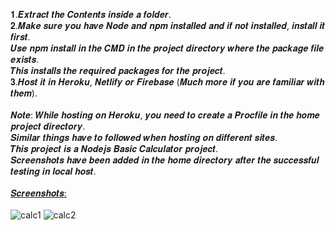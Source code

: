 𝟏.𝑬𝒙𝒕𝒓𝒂𝒄𝒕 𝒕𝒉𝒆 𝑪𝒐𝒏𝒕𝒆𝒏𝒕𝒔 𝒊𝒏𝒔𝒊𝒅𝒆 𝒂 𝒇𝒐𝒍𝒅𝒆𝒓.<br>
𝟐.𝑴𝒂𝒌𝒆 𝒔𝒖𝒓𝒆 𝒚𝒐𝒖 𝒉𝒂𝒗𝒆 𝑵𝒐𝒅𝒆 𝒂𝒏𝒅 𝒏𝒑𝒎 𝒊𝒏𝒔𝒕𝒂𝒍𝒍𝒆𝒅 𝒂𝒏𝒅 𝒊𝒇 𝒏𝒐𝒕 𝒊𝒏𝒔𝒕𝒂𝒍𝒍𝒆𝒅, 𝒊𝒏𝒔𝒕𝒂𝒍𝒍 𝒊𝒕 𝒇𝒊𝒓𝒔𝒕. <br>
𝑼𝒔𝒆 𝒏𝒑𝒎 𝒊𝒏𝒔𝒕𝒂𝒍𝒍 𝒊𝒏 𝒕𝒉𝒆 𝑪𝑴𝑫 𝒊𝒏 𝒕𝒉𝒆 𝒑𝒓𝒐𝒋𝒆𝒄𝒕 𝒅𝒊𝒓𝒆𝒄𝒕𝒐𝒓𝒚 𝒘𝒉𝒆𝒓𝒆 𝒕𝒉𝒆 𝒑𝒂𝒄𝒌𝒂𝒈𝒆 𝒇𝒊𝒍𝒆 𝒆𝒙𝒊𝒔𝒕𝒔.<br>
𝑻𝒉𝒊𝒔 𝒊𝒏𝒔𝒕𝒂𝒍𝒍𝒔 𝒕𝒉𝒆 𝒓𝒆𝒒𝒖𝒊𝒓𝒆𝒅 𝒑𝒂𝒄𝒌𝒂𝒈𝒆𝒔 𝒇𝒐𝒓 𝒕𝒉𝒆 𝒑𝒓𝒐𝒋𝒆𝒄𝒕.<br>
𝟑.𝑯𝒐𝒔𝒕 𝒊𝒕 𝒊𝒏 𝑯𝒆𝒓𝒐𝒌𝒖, 𝑵𝒆𝒕𝒍𝒊𝒇𝒚 𝒐𝒓 𝑭𝒊𝒓𝒆𝒃𝒂𝒔𝒆 (𝑴𝒖𝒄𝒉 𝒎𝒐𝒓𝒆 𝒊𝒇 𝒚𝒐𝒖 𝒂𝒓𝒆 𝒇𝒂𝒎𝒊𝒍𝒊𝒂𝒓 𝒘𝒊𝒕𝒉 𝒕𝒉𝒆𝒎). <br><br>
𝑵𝒐𝒕𝒆: 𝑾𝒉𝒊𝒍𝒆 𝒉𝒐𝒔𝒕𝒊𝒏𝒈 𝒐𝒏 𝑯𝒆𝒓𝒐𝒌𝒖, 𝒚𝒐𝒖 𝒏𝒆𝒆𝒅 𝒕𝒐 𝒄𝒓𝒆𝒂𝒕𝒆 𝒂 𝑷𝒓𝒐𝒄𝒇𝒊𝒍𝒆 𝒊𝒏 𝒕𝒉𝒆 𝒉𝒐𝒎𝒆 𝒑𝒓𝒐𝒋𝒆𝒄𝒕 𝒅𝒊𝒓𝒆𝒄𝒕𝒐𝒓𝒚.<br>
𝑺𝒊𝒎𝒊𝒍𝒂𝒓 𝒕𝒉𝒊𝒏𝒈𝒔 𝒉𝒂𝒗𝒆 𝒕𝒐 𝒇𝒐𝒍𝒍𝒐𝒘𝒆𝒅 𝒘𝒉𝒆𝒏 𝒉𝒐𝒔𝒕𝒊𝒏𝒈 𝒐𝒏 𝒅𝒊𝒇𝒇𝒆𝒓𝒆𝒏𝒕 𝒔𝒊𝒕𝒆𝒔.<br>
𝑻𝒉𝒊𝒔 𝒑𝒓𝒐𝒋𝒆𝒄𝒕 𝒊𝒔 𝒂 𝑵𝒐𝒅𝒆𝒋𝒔 𝑩𝒂𝒔𝒊𝒄 𝑪𝒂𝒍𝒄𝒖𝒍𝒂𝒕𝒐𝒓 𝒑𝒓𝒐𝒋𝒆𝒄𝒕.<br>
𝑺𝒄𝒓𝒆𝒆𝒏𝒔𝒉𝒐𝒕𝒔 𝒉𝒂𝒗𝒆 𝒃𝒆𝒆𝒏 𝒂𝒅𝒅𝒆𝒅 𝒊𝒏 𝒕𝒉𝒆 𝒉𝒐𝒎𝒆 𝒅𝒊𝒓𝒆𝒄𝒕𝒐𝒓𝒚 𝒂𝒇𝒕𝒆𝒓 𝒕𝒉𝒆 𝒔𝒖𝒄𝒄𝒆𝒔𝒔𝒇𝒖𝒍 𝒕𝒆𝒔𝒕𝒊𝒏𝒈 𝒊𝒏 𝒍𝒐𝒄𝒂𝒍 𝒉𝒐𝒔𝒕.
<br><br>
<ins> 𝑺𝒄𝒓𝒆𝒆𝒏𝒔𝒉𝒐𝒕𝒔: </ins><br><br>
![calc1](https://user-images.githubusercontent.com/80874249/219329789-7212089e-b66d-4f7f-a5a0-5f1c28546bce.PNG)
![calc2](https://user-images.githubusercontent.com/80874249/219329794-e669aeb3-a29f-49c0-91df-e29fdf68e87b.PNG)
